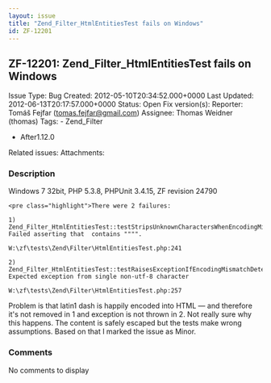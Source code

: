 ```yaml
---
layout: issue
title: "Zend_Filter_HtmlEntitiesTest fails on Windows"
id: ZF-12201
---
```


ZF-12201: Zend\_Filter\_HtmlEntitiesTest fails on Windows
---------------------------------------------------------

 Issue Type: Bug Created: 2012-05-10T20:34:52.000+0000 Last Updated: 2012-06-13T20:17:57.000+0000 Status: Open Fix version(s): 
 Reporter:  Tomáš Fejfar (tomas.fejfar@gmail.com)  Assignee:  Thomas Weidner (thomas)  Tags: - Zend\_Filter
- After1.12.0
 
 Related issues: 
 Attachments: 
### Description

Windows 7 32bit, PHP 5.3.8, PHPUnit 3.4.15, ZF revision 24790

 
    <pre class="highlight">There were 2 failures:
    
    1) Zend_Filter_HtmlEntitiesTest::testStripsUnknownCharactersWhenEncodingMismatchDetected
    Failed asserting that  contains """".
    
    W:\zf\tests\Zend\Filter\HtmlEntitiesTest.php:241
    
    2) Zend_Filter_HtmlEntitiesTest::testRaisesExceptionIfEncodingMismatchDetectedAndFinalStringIsEmpty
    Expected exception from single non-utf-8 character
    
    W:\zf\tests\Zend\Filter\HtmlEntitiesTest.php:257

Problem is that latin1 dash is happily encoded into HTML — and therefore it's not removed in 1 and exception is not thrown in 2. Not really sure why this happens. The content is safely escaped but the tests make wrong assumptions. Based on that I marked the issue as Minor.

 

 

### Comments

No comments to display